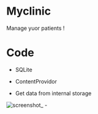 # Myclinic
Manage yuor patients !

# Code 

- SQLite 

- ContentProvidor

- Get data from internal storage


![screenshot_ -](https://user-images.githubusercontent.com/33801510/39116881-d302d368-46e5-11e8-9e64-5422da13882c.png)
